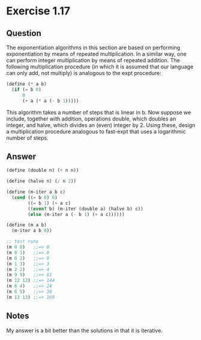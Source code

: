 Exercise 1.17
============

## Question

The exponentiation algorithms in this section are based on performing exponentiation by means of repeated multiplication. In a similar way, one can perform integer multiplication by means of repeated addition. The following multiplication procedure (in which it is assumed that our language can only add, not multiply) is analogous to the expt procedure:

```scheme
(define (* a b)
  (if (= b 0)
      0
      (+ a (* a (- b 1)))))
```

This algorithm takes a number of steps that is linear in b. Now suppose we include, together with addition, operations double, which doubles an integer, and halve, which divides an (even) integer by 2. Using these, design a multiplication procedure analogous to fast-expt that uses a logarithmic number of steps.


## Answer

```scheme
(define (double n) (+ n n))

(define (halve n) (/ n 2))

(define (m-iter a b c)
  (cond ((= b 0) 0)
        ((= b 1) (+ a c)
        ((even? b) (m-iter (double a) (halve b) c))
        (else (m-iter a (- b 1) (+ a c))))))

(define (m a b)
  (m-iter a b 0))

;; test runs
(m 0 0)   ;;=> 0
(m 0 1)   ;;=> 0
(m 0 2)   ;;=> 0
(m 1 3)   ;;=> 3
(m 2 2)   ;;=> 4
(m 9 9)   ;;=> 81
(m 12 12) ;;=> 144
(m 6 4)   ;;=> 24
(m 6 5)   ;;=> 30
(m 13 13) ;;=> 169
```


## Notes

My answer is a bit better than the solutions in that it is iterative.
